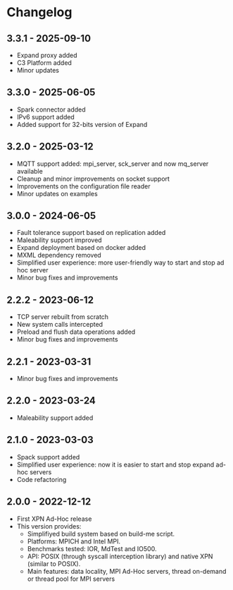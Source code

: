 
# Changelog

## 3.3.1 - 2025-09-10

  * Expand proxy added
  * C3 Platform added
  * Minor updates

## 3.3.0 - 2025-06-05

  * Spark connector added
  * IPv6 support added
  * Added support for 32-bits version of Expand

## 3.2.0 - 2025-03-12

  * MQTT support added: mpi_server, sck_server and now mq_server available
  * Cleanup and minor improvements on socket support
  * Improvements on the configuration file reader
  * Minor updates on examples

## 3.0.0 - 2024-06-05

  * Fault tolerance support based on replication added
  * Maleability support improved
  * Expand deployment based on docker added
  * MXML dependency removed
  * Simplified user experience: more user-friendly way to start and stop ad hoc server
  * Minor bug fixes and improvements

## 2.2.2 - 2023-06-12

  * TCP server rebuilt from scratch
  * New system calls intercepted
  * Preload and flush data operations added
  * Minor bug fixes and improvements

## 2.2.1 - 2023-03-31

  * Minor bug fixes and improvements

## 2.2.0 - 2023-03-24

  * Maleability support added

## 2.1.0 - 2023-03-03

  * Spack support added
  * Simplified user experience: now it is easier to start and stop expand ad-hoc servers
  * Code refactoring

## 2.0.0 - 2022-12-12

  * First XPN Ad-Hoc release
  * This version provides:
    * Simplifiyed build system based on build-me script.  
    * Platforms: MPICH and Intel MPI.
    * Benchmarks tested: IOR, MdTest and IO500.
    * API: POSIX (through syscall interception library) and native XPN (similar to POSIX).
    * Main features: data locality, MPI Ad-Hoc servers, thread on-demand or thread pool for MPI servers
